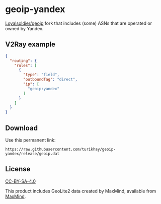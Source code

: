 # geoip-yandex

[Loyalsoldier/geoip](https://github.com/Loyalsoldier/geoip) fork that includes (some) ASNs that are operated or owned by Yandex.


## V2Ray example

```json
{
  "routing": {
    "rules": [
      {
        "type": "field",
        "outboundTag": "direct",
        "ip": [
          "geoip:yandex"
        ]
      }
    ]
  }
}
```

## Download

Use this permanent link:

`https://raw.githubusercontent.com/turikhay/geoip-yandex/release/geoip.dat`

## License

[CC-BY-SA-4.0](https://creativecommons.org/licenses/by-sa/4.0/)

This product includes GeoLite2 data created by MaxMind, available from [MaxMind](http://www.maxmind.com).
